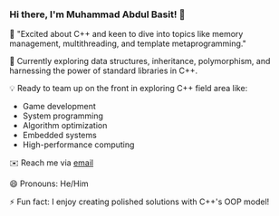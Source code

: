 ### Hi there, I'm Muhammad Abdul Basit! 👋

🚀 "Excited about C++ and keen to dive into topics like memory management, multithreading, and template metaprogramming."

🌱 Currently exploring data structures, inheritance, polymorphism, and harnessing the power of standard libraries in C++.

💡 Ready to team up on the front in exploring C++ field area like:
   - Game development
   - System programming
   - Algorithm optimization
   - Embedded systems
   - High-performance computing

✉️ Reach me via [email](muhammadmuddasir533@gmail.com)

😄 Pronouns: He/Him

⚡ Fun fact: I enjoy creating polished solutions with C++'s OOP model!
